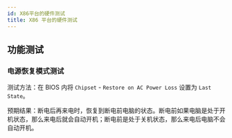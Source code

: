 ```yaml
---
id: X86平台的硬件测试
title: X86 平台的硬件测试
---
```


## 功能测试

### 电源恢复模式测试

测试方法：在 BIOS 内将 `Chipset` - `Restore on AC Power Loss` 设置为 `Last State`。

预期结果：断电后再来电时，恢复到断电前电脑的状态。断电前如果电脑是处于开机状态，那么来电后就会自动开机；断电前是处于关机状态，那么来电后电脑不会自动开机。

